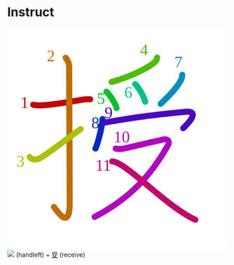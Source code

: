 # Instruct
![6388](../kanji-colorize/6388.svg)
![](http://www.kanjidamage.com/assets/radsmall/hand-aafaca9c6c732e8c5cbc36a76c32a05e6a94bf3bd18976c360e42bf73dc0c1cd.jpg) (handleft) + [受](受.md) (receive)